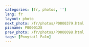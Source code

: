 ```yaml
---
categories: [fr, photos, '']
lang: fr
layout: photo
next_photo: /fr/photos/P0000379.html
picname: P0000128
prev_photo: /fr/photos/P0000098.html
tags: [Ponytail Palm]
---
```

